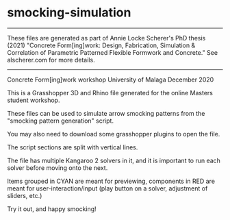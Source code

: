 # smocking-simulation
**************************************************************************************************************************************************************************

These files are generated as part of Annie Locke Scherer's PhD thesis (2021) "Concrete Form[ing]work: Design, Fabrication, Simulation & Correlation of Parametric Patterned Flexible Formwork and Concrete." See alscherer.com for more details. 

-----------------------------------
Concrete Form[ing]work workshop 
University of Malaga 
December 2020

This is a Grasshopper 3D and Rhino file generated for the online Masters student workshop. 

These files can be used to simulate arrow smocking patterns from the "smocking pattern generation" script. 

You may also need to download some grasshopper plugins to open the file. 

The script sections are split with vertical lines. 

The file has multiple Kangaroo 2 solvers in it, and it is important to run each solver before moving onto the next. 

Items grouped in CYAN are meant for previewing, components in RED are meant for user-interaction/input (play button on a solver, adjustment of sliders, etc.)

Try it out, and happy smocking!
